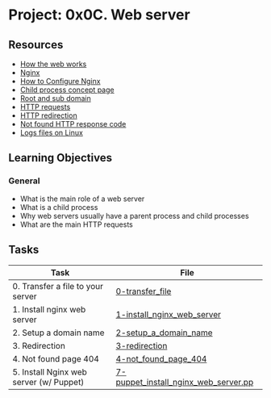 # Project: 0x0C. Web server

## Resources

* [How the web works](https://intranet.alxswe.com/rltoken/6TI3HiyFdwrbXWKVF24Gxw)
* [Nginx](https://intranet.alxswe.com/rltoken/vkVMGlaf39j2DWAQWzo6EA)
* [How to Configure Nginx](https://intranet.alxswe.com/rltoken/zKrpVxWuUHVdW4URAjdFbw)
* [Child process concept page](https://intranet.alxswe.com/rltoken/Ar18u5sRis1fkvkVgzdcqg)
* [Root and sub domain](https://intranet.alxswe.com/rltoken/xi3peVqYl02PfpHHHlCtxQ)
* [HTTP requests](https://intranet.alxswe.com/rltoken/sBrrP4EAmI3NoYjIgZrUhw)
* [HTTP redirection](https://intranet.alxswe.com/rltoken/Eaa4ZuKvye941hTkP8VlBQ)
* [Not found HTTP response code](https://intranet.alxswe.com/rltoken/eJSp2QFTY6jqqNtz8OVDEw)
* [Logs files on Linux](https://intranet.alxswe.com/rltoken/7WMNY5CWD-CBrxmQrdmfPg)


## Learning Objectives

### General

* What is the main role of a web server
* What is a child process
* Why web servers usually have a parent process and child processes
* What are the main HTTP requests


## Tasks

| Task                                    | File                                                                           |
|-----------------------------------------|--------------------------------------------------------------------------------|
| 0. Transfer a file to your server       | [0-transfer_file](./0-transfer_file)                                           |
| 1. Install nginx web server             | [1-install_nginx_web_server](./1-install_nginx_web_server)                     |
| 2. Setup a domain name                  | [2-setup_a_domain_name](./2-setup_a_domain_name)                               |
| 3. Redirection                          | [3-redirection](./3-redirection)                                               |
| 4. Not found page 404                   | [4-not_found_page_404](./4-not_found_page_404)                                 |
| 5. Install Nginx web server (w/ Puppet) | [7-puppet_install_nginx_web_server.pp](./7-puppet_install_nginx_web_server.pp) |
